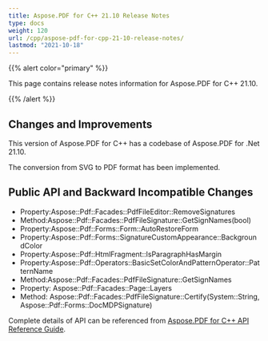 ```yaml
---
title: Aspose.PDF for C++ 21.10 Release Notes
type: docs
weight: 120
url: /cpp/aspose-pdf-for-cpp-21-10-release-notes/
lastmod: "2021-10-18"
---
```


{{% alert color="primary" %}}

This page contains release notes information for Aspose.PDF for C++ 21.10.

{{% /alert %}}

## Changes and Improvements

This version of Aspose.PDF for C++ has a codebase of Aspose.PDF for .Net 21.10.

The conversion from SVG to PDF format has been implemented.

## Public API and Backward Incompatible Changes

* Property:Aspose::Pdf::Facades::PdfFileEditor::RemoveSignatures
* Method:Aspose::Pdf::Facades::PdfFileSignature::GetSignNames(bool)
* Property:Aspose::Pdf::Forms::Form::AutoRestoreForm
* Property:Aspose::Pdf::Forms::SignatureCustomAppearance::BackgroundColor
* Property:Aspose::Pdf::HtmlFragment::IsParagraphHasMargin
* Property:Aspose::Pdf::Operators::BasicSetColorAndPatternOperator::PatternName
* Method:Aspose::Pdf::Facades::PdfFileSignature::GetSignNames
* Property: Aspose::Pdf::Facades::Page::Layers
* Method: Aspose::Pdf::Facades::PdfFileSignature::Certify(System::String, Aspose::Pdf::Forms::DocMDPSignature)

Complete details of API can be referenced from [Aspose.PDF for C++ API Reference Guide](https://apireference.aspose.com/pdf/cpp).

